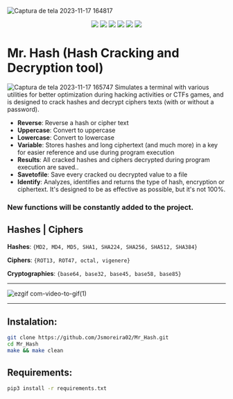 ![Captura de tela 2023-11-17 164817](https://github.com/Jsmoreira02/Mr_Hash/assets/103542430/f04e6581-12d5-4ca8-b431-3b6f72966d01)

<div align="center">
    
  <img src="https://img.shields.io/badge/Language%20-Python3-darkgreen.svg" style="max-width: 100%;">
  <img src="https://img.shields.io/badge/Tool%20-Hash Cracking, Decryption-blue.svg" style="max-width: 100%;">
  <img src="https://img.shields.io/badge/OS%20-Linux-darkblue.svg" style="max-width: 100%;">
  <img src="https://img.shields.io/badge/Hacking and CTF tool%20-teste?style=flat-square" style="max-width: 100%;">  
  <img src="https://img.shields.io/badge/Type%20-Script-red.svg" style="max-width: 100%;">
  <img src="https://img.shields.io/badge/License%20-GPL 3.0-purple.svg" style="max-width: 100%;">

</div>


# Mr. Hash (Hash Cracking and Decryption tool)
![Captura de tela 2023-11-17 165747](https://github.com/Jsmoreira02/Mr_Hash/assets/103542430/1214328b-7f50-4fd1-8879-7e219b3e5b8e) Simulates a terminal with various utilities for better optimization during hacking activities or CTFs games, and is designed to crack hashes and decrypt ciphers texts (with or without a password).

* **Reverse**: Reverse a hash or cipher text
* **Uppercase**: Convert to uppercase
* **Lowercase**: Convert to lowercase
* **Variable**: Stores hashes and long ciphertext (and much more) in a key for easier reference and use during program execution
* **Results**: All cracked hashes and ciphers decrypted during program execution are saved..
* **Savetofile**: Save every cracked ou decrypted value to a file
* **Identify**: Analyzes, identifies and returns the type of hash, encryption or ciphertext. It's designed to be as effective as possible, but it's not 100%.

### New functions will be constantly added to the project. ###

## Hashes | Ciphers ##

**Hashes**: `{MD2, MD4, MD5, SHA1, SHA224, SHA256, SHA512, SHA384}`

**Ciphers**: `{ROT13, ROT47, octal, vigenere}`

**Cryptographies**: `{base64, base32, base45, base58, base85}`

***

![ezgif com-video-to-gif(1)](https://github.com/Jsmoreira02/Mr_Hash/assets/103542430/0567de81-e498-47a3-9d87-264e654bb848)

***
## Instalation:

````bash
git clone https://github.com/Jsmoreira02/Mr_Hash.git
cd Mr_Hash
make && make clean
````

## Requirements:

`````bash
pip3 install -r requirements.txt
``````
